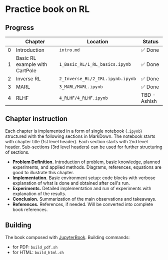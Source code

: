 # Practice book on RL

## Progress
| |Chapter|Location|Status|
|-|-|-|-|
|0|Introduction|`intro.md`|✅ Done|
|1|Basic RL example with CartPole|`1_Basic_RL/1_RL_basics.ipynb`|✅ Done|
|2|Inverse RL|`2_Inverse_RL/2_IRL.ipynb.ipynb`|✅ Done|
|3|MARL|`3_MARL/MARL.ipynb`|✅ Done|
|4|RLHF|`4_RLHF/4_RLHF.ipynb`|TBD - Ashish|

## Chapter instruction

Each chapter is implemented in a form of single notebook (`.ipynb`) structured with the following sections in MarkDown. The notebook starts with chapter title (1st level header). Each section starts with 2nd level header. Sub-sections (3rd level headers) can be used for further structuring of sections.
- **Problem Definition.** Introduction of problem, basic knowledge, planned experiments, and applied methods. Diagrams, references, equations are good to illustrate this chapter.
- **Implementation.** Basic environment setup: code blocks with verbose explanation of what is done and obtained after cell's run.
- **Experiments.** Detailed implementation and run of experiments with explanation of the results.
- **Conclusion.** Summarization of the main observations and takeaways.
- **References.** References, if needed. Will be converted into complete book references.

## Building

The book composed with [JupyterBook](https://jupyterbook.org/). Building commands:
- for PDF: `build_pdf.sh`
- for HTML: `build_html.sh`
